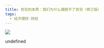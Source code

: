 ```yaml
---
title: 贫穷的本质：我们为什么摆脱不了贫穷（修订版）
tags:
  - 经济理财-财经
---
```


![](https://cdn.weread.qq.com/weread/cover/80/YueWen_24275985/s_YueWen_24275985.jpg)

undefined